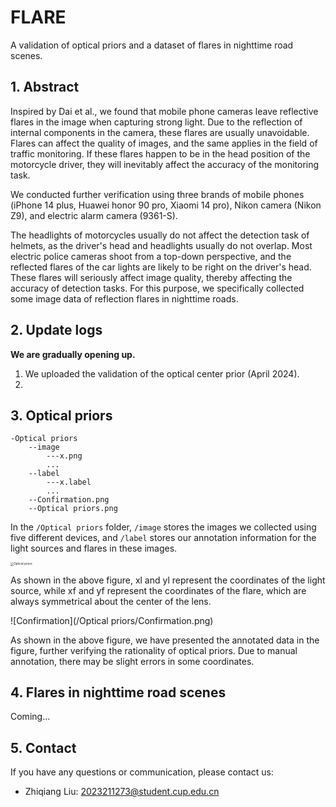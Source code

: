 # FLARE
A validation of optical priors and a dataset of flares in nighttime road scenes.



## 1. Abstract

Inspired by Dai et al., we found that mobile phone cameras leave reflective flares in the image when capturing strong light. Due to the reflection of internal components in the camera, these flares are usually unavoidable. Flares can affect the quality of images, and the same applies in the field of traffic monitoring. If these flares happen to be in the head position of the motorcycle driver, they will inevitably affect the accuracy of the monitoring task.

We conducted further verification using three brands of mobile phones (iPhone 14 plus, Huawei honor 90 pro, Xiaomi 14 pro), Nikon camera (Nikon Z9), and electric alarm camera (9361-S).

The headlights of motorcycles usually do not affect the detection task of helmets, as the driver's head and headlights usually do not overlap. Most electric police cameras shoot from a top-down perspective, and the reflected flares of the car lights are likely to be right on the driver's head. These flares will seriously affect image quality, thereby affecting the accuracy of detection tasks. For this purpose, we specifically collected some image data of reflection flares in nighttime roads.

## 2. Update logs

**We are gradually opening up.**

1. We uploaded the validation of the optical center prior (April 2024).
2. 

## 3. Optical priors

~~~data
-Optical priors
	--image
		---x.png
		...
	--label
		---x.label
		...
	--Confirmation.png
	--Optical priors.png
~~~

In the `/Optical priors` folder, `/image` stores the images we collected using five different devices, and `/label` stores our annotation information for the light sources and flares in these images.

<img src="/Optical priors/Optical priors.png" alt="Optical priors" style="zoom: 33%;" />

As shown in the above figure, xl and yl represent the coordinates of the light source, while xf and yf represent the coordinates of the flare, which are always symmetrical about the center of the lens.

![Confirmation](/Optical priors/Confirmation.png)

As shown in the above figure, we have presented the annotated data in the figure, further verifying the rationality of optical priors. Due to manual annotation, there may be slight errors in some coordinates.

## 4. Flares in nighttime road scenes

Coming...

## 5. Contact

If you have any questions or communication, please contact us:

- Zhiqiang Liu: 2023211273@student.cup.edu.cn

